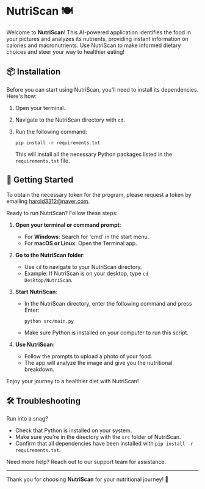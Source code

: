 # NutriScan 🍽️

Welcome to **NutriScan**! This AI-powered application identifies the food in your pictures and analyzes its nutrients, providing instant information on calories and macronutrients. Use NutriScan to make informed dietary choices and steer your way to healthier eating!

## 📦 Installation

Before you can start using NutriScan, you'll need to install its dependencies. Here's how:

1. Open your terminal.
2. Navigate to the NutriScan directory with `cd`.
3. Run the following command:

   ```
   pip install -r requirements.txt
   ```

   This will install all the necessary Python packages listed in the `requirements.txt` file.

## 🚀 Getting Started

To obtain the necessary token for the program, please request a token by emailing harold3312@naver.com.

Ready to run NutriScan? Follow these steps:

1. **Open your terminal or command prompt**:
   - For **Windows**: Search for 'cmd' in the start menu.
   - For **macOS or Linux**: Open the Terminal app.

2. **Go to the NutriScan folder**:
   - Use `cd` to navigate to your NutriScan directory.
   - Example: If NutriScan is on your desktop, type `cd Desktop/NutriScan`.

3. **Start NutriScan**:
   - In the NutriScan directory, enter the following command and press Enter:
   
     ```
     python src/main.py
     ```

   - Make sure Python is installed on your computer to run this script.

4. **Use NutriScan**:
   - Follow the prompts to upload a photo of your food.
   - The app will analyze the image and give you the nutritional breakdown.

Enjoy your journey to a healthier diet with NutriScan!

## 🛠️ Troubleshooting

Run into a snag?

- Check that Python is installed on your system.
- Make sure you're in the directory with the `src` folder of NutriScan.
- Confirm that all dependencies have been installed with `pip install -r requirements.txt`.

Need more help? Reach out to our support team for assistance.

---

Thank you for choosing **NutriScan** for your nutritional journey! 🌱
